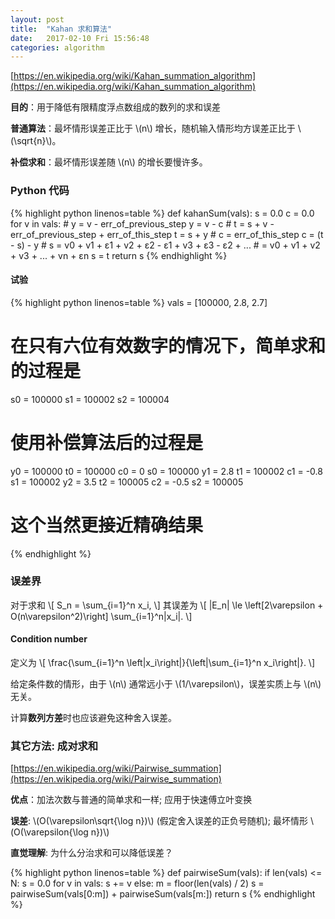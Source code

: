 ```yaml
---
layout: post
title:  "Kahan 求和算法"
date:   2017-02-10 Fri 15:56:48
categories: algorithm
---
```


[https://en.wikipedia.org/wiki/Kahan_summation_algorithm](https://en.wikipedia.org/wiki/Kahan_summation_algorithm)

**目的**：用于降低有限精度浮点数组成的数列的求和误差

<p>
<b>普通算法</b>：最坏情形误差正比于 \(n\) 增长，随机输入情形均方误差正比于 \(\sqrt{n}\)。
</p>

<p>
<b>补偿求和</b>：最坏情形误差随 \(n\) 的增长要慢许多。
</p>

### Python 代码

{% highlight python linenos=table %}
def kahanSum(vals):
    s = 0.0
    c = 0.0
    for v in vals:
        # y = v - err_of_previous_step
        y = v - c
        # t = s + v - err_of_previous_step + err_of_this_step
        t = s + y
        # c = err_of_this_step
        c = (t - s) - y
        # s = v0 + v1 + ε1 + v2 + ε2 - ε1 + v3 + ε3 - ε2 + ...
        #   = v0 + v1 + v2 + v3 + ... + vn + εn
        s = t
    return s
{% endhighlight %}

#### 试验
{% highlight python linenos=table %}
vals = [100000, 2.8, 2.7]
# 在只有六位有效数字的情况下，简单求和的过程是
s0 = 100000
s1 = 100002
s2 = 100004
# 使用补偿算法后的过程是
y0 = 100000
t0 = 100000
c0 = 0
s0 = 100000
y1 = 2.8
t1 = 100002
c1 = -0.8
s1 = 100002
y2 = 3.5
t2 = 100005
c2 = -0.5
s2 = 100005
# 这个当然更接近精确结果
{% endhighlight %}



### 误差界
<p>
对于求和
\[
    S_n = \sum_{i=1}^n x_i,
\]
其误差为
\[
    |E_n| \le \left[2\varepsilon + O(n\varepsilon^2)\right] \sum_{i=1}^n|x_i|.
\]
</p>

#### Condition number

<p>
定义为
\[
    \frac{\sum_{i=1}^n \left|x_i\right|}{\left|\sum_{i=1}^n x_i\right|}.
\]
</p>

<p>
给定条件数的情形，由于 \(n\) 通常远小于 \(1/\varepsilon\)，误差实质上与 \(n\) 无关。
</p>

计算**数列方差**时也应该避免这种舍入误差。

### 其它方法: 成对求和

[https://en.wikipedia.org/wiki/Pairwise_summation](https://en.wikipedia.org/wiki/Pairwise_summation)

**优点**：加法次数与普通的简单求和一样; 应用于快速傅立叶变换

<p>
<b>误差</b>: \(O(\varepsilon\sqrt{\log n})\) (假定舍入误差的正负号随机); 最坏情形 \(O(\varepsilon{\log n})\)
</p>

<p>
<b>直觉理解</b>: 为什么分治求和可以降低误差？
</p>

{% highlight python linenos=table %}
def pairwiseSum(vals):
    if len(vals) <= N:
        s = 0.0
        for v in vals:
            s += v
    else:
        m = floor(len(vals) / 2)
        s = pairwiseSum(vals[0:m]) + pairwiseSum(vals[m:])
    return s
{% endhighlight %}
